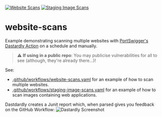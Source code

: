 [![Website Scans](https://github.com/ginandjuice-shop/website-scans/actions/workflows/website-scans.yaml/badge.svg?branch=main)](https://github.com/ginandjuice-shop/website-scans/actions/workflows/website-scans.yaml)
[![Staging Image Scans](https://github.com/ginandjuice-shop/website-scans/actions/workflows/staging-scans.yaml/badge.svg?branch=main)](https://github.com/ginandjuice-shop/website-scans/actions/workflows/staging-scans.yaml)
# website-scans
Example demonstrating scanning multiple websites with [PortSwigger's Dastardly Action](https://github.com/PortSwigger/dastardly-github-action) on a schedule and manually.

> :warning: **If using in a public repo**: You may publicise vulnerabilities for all to see (although, they're already there...)!

See:
- [.github/workflows/website-scans.yaml](https://github.com/ginandjuice-shop/website-scans/blob/main/.github/workflows/website-scans.yaml) for an example of how to scan multiple websites.
- [.github/workflows/staging-image-scans.yaml](https://github.com/ginandjuice-shop/website-scans/blob/main/.github/workflows/staging-image-scans.yaml) for an example of how to scan images containing web applications.


Dastdardly creates a Junit report which, when parsed gives you feedback on the GitHub Workflow:
![Dastardly Screenshot](https://user-images.githubusercontent.com/109664963/198978316-8f0aca73-4e22-4b5e-ad2d-cf6612aca151.png)
